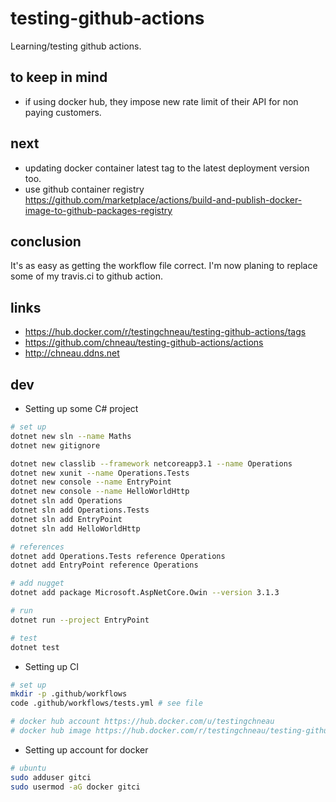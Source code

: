# testing-github-actions

Learning/testing github actions.

## to keep in mind

- if using docker hub, they impose new rate limit of their API for non paying customers.

## next

- updating docker container latest tag to the latest deployment version too.
- use github container registry https://github.com/marketplace/actions/build-and-publish-docker-image-to-github-packages-registry

## conclusion

It's as easy as getting the workflow file correct. I'm now planing to replace some of my travis.ci to github action.

## links

- https://hub.docker.com/r/testingchneau/testing-github-actions/tags
- https://github.com/chneau/testing-github-actions/actions
- http://chneau.ddns.net

## dev

- Setting up some C# project

```bash
# set up
dotnet new sln --name Maths
dotnet new gitignore

dotnet new classlib --framework netcoreapp3.1 --name Operations
dotnet new xunit --name Operations.Tests
dotnet new console --name EntryPoint
dotnet new console --name HelloWorldHttp
dotnet sln add Operations
dotnet sln add Operations.Tests
dotnet sln add EntryPoint
dotnet sln add HelloWorldHttp

# references
dotnet add Operations.Tests reference Operations
dotnet add EntryPoint reference Operations

# add nugget
dotnet add package Microsoft.AspNetCore.Owin --version 3.1.3

# run
dotnet run --project EntryPoint

# test
dotnet test
```

- Setting up CI

```bash
# set up
mkdir -p .github/workflows
code .github/workflows/tests.yml # see file

# docker hub account https://hub.docker.com/u/testingchneau
# docker hub image https://hub.docker.com/r/testingchneau/testing-github-actions/tags
```

- Setting up account for docker

```bash
# ubuntu
sudo adduser gitci
sudo usermod -aG docker gitci
```
